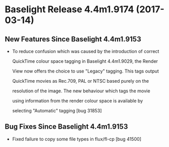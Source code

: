 # Baselight Release 4.4m1.9174 (2017-03-14)



## New Features Since Baselight 4.4m1.9153

*   To reduce confusion which was caused by the introduction of correct

    QuickTime colour space tagging in Baselight 4.4m1.9029, the Render

    View now offers the choice to use "Legacy" tagging. This tags output

    QuickTime movies as Rec.709, PAL or NTSC based purely on the

    resolution of the image. The new behaviour which tags the movie

    using information from the render colour space is available by

    selecting "Automatic" tagging \[bug 31853]

## Bug Fixes Since Baselight 4.4m1.9153

* Fixed failure to copy some file types in flux/fl-cp \[bug 41500]
